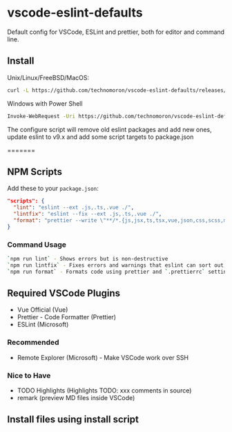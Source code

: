 # vscode-eslint-defaults

Default config for VSCode, ESLint and prettier, both for editor and command line.

## Install

Unix/Linux/FreeBSD/MacOS:

```bash
curl -L https://github.com/technomoron/vscode-eslint-defaults/releases/download/v1.0.13/installer.tgz | tar -vxz && node configure-eslint.cjs && rm installer.tgz configure-eslint.cjs
```

Windows with Power Shell

```bash
Invoke-WebRequest -Uri https://github.com/technomoron/vscode-eslint-defaults/releases/download/v1.0.13/installer.tgz -OutFile installer.tgz; tar -xvzf installer.tgz; node configure-eslint.cjs; Remove-Item -Force installer.tgz, configure-eslint.cjs

```

The configure script will remove old eslint packages and add new ones,
update eslint to v9.x and add some script targets to package.json

=======
## NPM Scripts

Add these to your `package.json`:

```json
"scripts": {
  "lint": "eslint --ext .js,.ts,.vue ./",
  "lintfix": "eslint --fix --ext .js,.ts,.vue ./",
  "format": "prettier --write \"**/*.{js,jsx,ts,tsx,vue,json,css,scss,md}\""
}
```

### Command Usage

```bash
`npm run lint` - Shows errors but is non-destructive
`npm run lintfix` - Fixes errors and warnings that eslint can sort out itself
`npm run format` - Formats code using prettier and `.prettierrc` settings
```

## Required VSCode Plugins

- Vue Official (Vue)
- Prettier - Code Formatter (Prettier)
- ESLint (Microsoft)

### Recommended

- Remote Explorer (Microsoft) - Make VSCode work over SSH

### Nice to Have

- TODO Highlights (Highlights TODO: xxx comments in source)
- remark (preview MD files inside VSCode)

## Install files using install script
